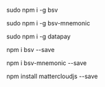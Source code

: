 sudo npm i -g bsv

sudo npm i -g bsv-mnemonic

sudo npm i -g datapay

npm i bsv --save

npm i bsv-mnemonic --save

npm install mattercloudjs --save
